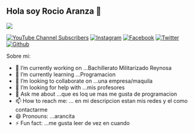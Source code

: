 ## Hola soy Rocio Aranza 👋
![](https://github.com/eloteconcacahuates12/eloteconcacahuates12/blob/main/Banner.png)

[![YouTube Channel Subscribers](https://img.shields.io/youtube/channel/subscribers/UCVcfmRHhT2O61_OmnWHVPFw)](https://www.youtube.com/@RocíoAranzaSolísGarcía-m4g)
[![Instagram](https://img.shields.io/badge/Instagram-SEGUIR-hotpink)](https://www.instagram.com/rocioaranzasolisgarcia/)
[![Facebook](https://img.shields.io/badge/Facebook-SEGUIR-steelblue)](https://www.facebook.com/share/xD6Y432iGKoHMTSY/)
[![Twitter](https://img.shields.io/twitch/status/aranza_soli)](https://x.com/AranzaRoc86723)
[![Github](https://img.shields.io/github/followers/eloteconcacahuates12)](https://github.com/eloteconcacahuates12)


Sobre mi:
- 🔭 I’m currently working on ...Bachillerato Militarizado Reynosa
- 🌱 I’m currently learning ...Programacion
- 👯 I’m looking to collaborate on ...una empresa/maquila
- 🤔 I’m looking for help with ...mis profesores 
- 💬 Ask me about ...que es loq ue mas me gusta de programacion
- 📫 How to reach me: ... en mi descripcion estan mis redes y el como contactarme
- 😄 Pronouns: ...arancita
- ⚡ Fun fact: ...me gusta leer de vez en cuando
